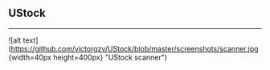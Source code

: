 ## UStock
---
![alt text](https://github.com/victorgzv/UStock/blob/master/screenshots/scanner.jpg {width=40px height=400px} "UStock scanner")
